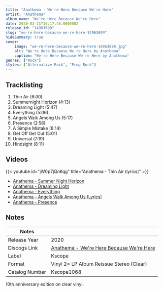 ```yaml
---
title: "Anathema - We're Here Because We're Here"
artist: "Anathema"
album_name: "We're Here Because We're Here"
date: 2020-03-21T16:17:46.000000Z
release_id: "14963699"
slug: "we-re-here-because-we-re-here-14963699"
hideSummary: true
cover:
    image: "we-re-here-because-we-re-here-14963699.jpg"
    alt: "We're Here Because We're Here by Anathema"
    caption: "We're Here Because We're Here by Anathema"
genres: ["Rock"]
styles: ["Alternative Rock", "Prog Rock"]
---
```


## Tracklisting
1. Thin Air (6:00)
2. Summernight Horizon (4:13)
3. Dreaming Light (5:47)
4. Everything (5:06)
5. Angels Walk Among Us (5:17)
6. Presence (2:58)
7. A Simple Mistake (8:14)
8. Get Off Get Out (5:01)
9. Universal (7:19)
10. Hindsight (8:11)




## Videos
{{< youtube id="jW0p7jQnKqg" title="Anathema - Thin Air (lyrics)" >}}
- [Anathema - Summer Night Horizon](https://www.youtube.com/watch?v=ld5UqwI8Tg4)
- [Anathema - Dreaming Light](https://www.youtube.com/watch?v=rSToh--FUsI)
- [Anathema - Everything](https://www.youtube.com/watch?v=KaXWp-3fL_E)
- [Anathema - Angels Walk Among Us (Lyrics)](https://www.youtube.com/watch?v=BRMNJNzscwQ)
- [Anathema - Presence](https://www.youtube.com/watch?v=T8fWHvP8oqg)

## Notes
| Notes          |             |
| ---------------| ----------- |
| Release Year   | 2020 |
| Discogs Link   | [Anathema - We're Here Because We're Here](https://www.discogs.com/release/14963699-Anathema-Were-Here-Because-Were-Here) |
| Label          | Kscope |
| Format         | Vinyl 2× LP Album Reissue Stereo (Clear) |
| Catalog Number | Kscope1068 |

10th anniversary edition on clear vinyl.
